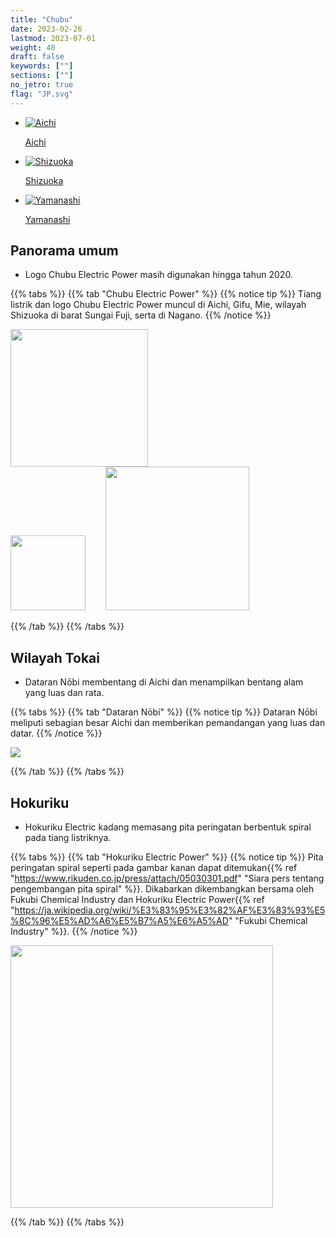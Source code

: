 ```yaml
---
title: "Chubu"
date: 2023-02-26
lastmod: 2023-07-01
weight: 40
draft: false
keywords: [""]
sections: [""]
no_jetro: true
flag: "JP.svg"
---
```


<ul class="flag-list-japan">
    <li data-nav-id="https://geopinning.space/rule/asia/japan/chubu/aichi/" title="Aichi" class="">
        <p><a href="https://geopinning.space/rule/asia/japan/chubu/aichi/" class="flag-link">
            <img src="https://geopinning.space/flags/Aichi.svg" alt="Aichi" class="flag-img-link" oncontextmenu="return false;"></a></p>
        <p><a href="https://geopinning.space/rule/asia/japan/chubu/aichi/" class="flag-link">Aichi</a></p>
    </li>
    <li data-nav-id="https://geopinning.space/rule/asia/japan/chubu/shizuoka/" title="Shizuoka" class="">
        <p><a href="https://geopinning.space/rule/asia/japan/chubu/shizuoka/" class="flag-link">
            <img src="https://geopinning.space/flags/Shizuoka.svg" alt="Shizuoka" class="flag-img-link" oncontextmenu="return false;"></a></p>
        <p><a href="https://geopinning.space/rule/asia/japan/chubu/shizuoka/" class="flag-link">Shizuoka</a></p>
    </li>
    <li data-nav-id="https://geopinning.space/rule/asia/japan/chubu/yamanashi/" title="Yamanashi" class="">
        <p><a href="https://geopinning.space/rule/asia/japan/chubu/yamanashi/" class="flag-link">
            <img src="https://geopinning.space/flags/Yamanashi.svg" alt="Yamanashi" class="flag-img-link" oncontextmenu="return false;"></a></p>
        <p><a href="https://geopinning.space/rule/asia/japan/chubu/yamanashi/" class="flag-link">Yamanashi</a></p>
    </li>
</ul>

<div class="main-desciption country-description">
    <h2 class="section-title">Panorama umum</h2>
    <ul class="rule-list">
         <li>Logo Chubu Electric Power masih digunakan hingga tahun 2020.</li>
    </ul>
</div>

{{% tabs %}}
{{% tab "Chubu Electric Power" %}}
{{% notice tip %}}
Tiang listrik dan logo Chubu Electric Power muncul di Aichi, Gifu, Mie, wilayah Shizuoka di barat Sungai Fuji, serta di Nagano.
{{% /notice %}}

<div class="googlemap-if">
<img src="/rule/asia/japan/pole/pole-chubu.png" width="220px">
</div>

<div class="googlemap-if">
<img src="/rule/asia/japan/chubu/CHUBU_Electric_Power.svg" width="120px" style="margin-right:2em">
<img src="/rule/asia/japan/chubu/CHUBU_Electric_Power_logo.svg" width="230px">
</div>

{{% /tab %}}
{{% /tabs %}}

<div class="main-desciption country-description">
    <h2 class="section-title">Wilayah Tokai</h2>
    <ul class="rule-list">
         <li>Dataran Nōbi membentang di Aichi dan menampilkan bentang alam yang luas dan rata.</li>
    </ul>
</div>

{{% tabs %}}
{{% tab "Dataran Nōbi" %}}
{{% notice tip %}}
Dataran Nōbi meliputi sebagian besar Aichi dan memberikan pemandangan yang luas dan datar.
{{% /notice %}}

<div class="googlemap-if">
<img src="/rule/asia/japan/chubu/nobi_plain_nagoya_from.jpg">
</div>

{{% /tab %}}
{{% /tabs %}}




<div class="main-desciption country-description">
    <h2 class="section-title">Hokuriku</h2>
    <ul class="rule-list">
         <li>Hokuriku Electric kadang memasang pita peringatan berbentuk spiral pada tiang listriknya.</li>
    </ul>
</div>

{{% tabs %}}
{{% tab "Hokuriku Electric Power" %}}
{{% notice tip %}}
Pita peringatan spiral seperti pada gambar kanan dapat ditemukan{{% ref "https://www.rikuden.co.jp/press/attach/05030301.pdf" "Siara pers tentang pengembangan pita spiral" %}}. Dikabarkan dikembangkan bersama oleh Fukubi Chemical Industry dan Hokuriku Electric Power{{% ref "https://ja.wikipedia.org/wiki/%E3%83%95%E3%82%AF%E3%83%93%E5%8C%96%E5%AD%A6%E5%B7%A5%E6%A5%AD" "Fukubi Chemical Industry" %}}.
{{% /notice %}}

<div class="googlemap-if">
<img src="/rule/asia/japan/pole/pole-hokuriku.png" width="420px">
</div>

{{% /tab %}}
{{% /tabs %}}

